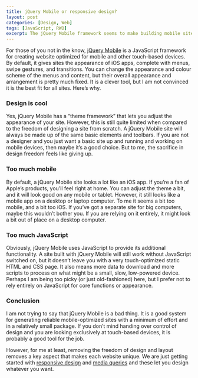 ```yaml
---
title: jQuery Mobile or responsive design?
layout: post
categories: [Design, Web]
tags: [JavaScript, RWD]
excerpt: The jQuery Mobile framework seems to make building mobile sites easy, but it means giving up a lot of control over design and relying on JavaScript libraries for core functions.
---
```


For those of you not in the know, [jQuery Mobile](http://jquerymobile.com/) is a JavaScript framework for creating website optimized for mobile and other touch-based devices. By default, it gives sites the appearance of iOS apps, complete with menus, swipe gestures, and transitions. You can change the appearance and colour scheme of the menus and content, but their overall appearance and arrangement is pretty much fixed. It is a clever tool, but I am not convinced it is the best fit for all sites. Here’s why.

### Design is cool ###

Yes, jQuery Mobile has a “theme framework” that lets you adjust the appearance of your site. However, this is still quite limited when compared to the freedom of designing a site from scratch. A jQuery Mobile site will always be made up of the same basic elements and toolbars. If you are not a designer and you just want a basic site up and running and working on mobile devices, then maybe it’s a good choice. But to me, the sacrifice in design freedom feels like giving up.

### Too much mobile ###

By default, a jQuery Mobile site looks a lot like an iOS app. If you’re a fan of Apple’s products, you’ll feel right at home. You can adjust the theme a bit, and it will look good on any mobile or tablet. However, it still looks like a mobile app on a desktop or laptop computer. To me it seems a bit too mobile, and a bit too iOS. If you’ve got a separate site for big computers, maybe this wouldn’t bother you. If you are relying on it entirely, it might look a bit out of place on a desktop computer.

### Too much JavaScript ###

Obviously, jQuery Mobile uses JavaScript to provide its additional functionality. A site built with jQuery Mobile will still work without JavaScript switched on, but it doesn’t leave you with a very touch-optimized static HTML and CSS page. It also means more data to download and more scripts to process on what might be a small, slow, low-powered device. Perhaps I am being too picky (or just old-fashioned) here, but I prefer not to rely entirely on JavaScript for core functions or appearance.

### Conclusion ###

I am not trying to say that jQuery Mobile is a bad thing. It is a good system for generating reliable mobile-optimized sites with a minimum of effort and in a relatively small package. If you don’t mind handing over control of design and you are looking exclusively at touch-based devices, it is probably a good tool for the job.

However, for me at least, removing the freedom of design and layout removes a key aspect that makes each website unique. We are just getting started with [responsive design](http://www.abookapart.com/products/responsive-web-design) and [media queries](http://mediaqueri.es/) and these let you design whatever you want.
